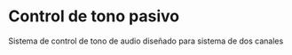 # Control de tono pasivo 

Sistema de control de tono de audio diseñado para sistema de dos canales
